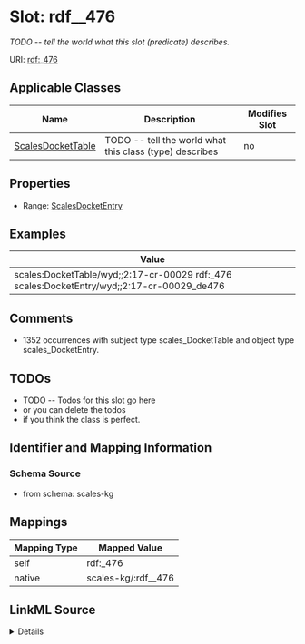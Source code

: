 

# Slot: rdf__476


_TODO -- tell the world what this slot (predicate) describes._





URI: [rdf:_476](http://www.w3.org/1999/02/22-rdf-syntax-ns#_476)



<!-- no inheritance hierarchy -->





## Applicable Classes

| Name | Description | Modifies Slot |
| --- | --- | --- |
| [ScalesDocketTable](../classes/ScalesDocketTable.md) | TODO -- tell the world what this class (type) describes |  no  |







## Properties

* Range: [ScalesDocketEntry](../classes/ScalesDocketEntry.md)






## Examples

| Value |
| --- |
| scales:DocketTable/wyd;;2:17-cr-00029 rdf:_476 scales:DocketEntry/wyd;;2:17-cr-00029_de476 |

## Comments

* 1352 occurrences with subject type scales_DocketTable and object type scales_DocketEntry.

## TODOs

* TODO -- Todos for this slot go here
* or you can delete the todos
* if you think the class is perfect.

## Identifier and Mapping Information







### Schema Source


* from schema: scales-kg




## Mappings

| Mapping Type | Mapped Value |
| ---  | ---  |
| self | rdf:_476 |
| native | scales-kg/:rdf__476 |




## LinkML Source

<details>
```yaml
name: rdf__476
description: TODO -- tell the world what this slot (predicate) describes.
todos:
- TODO -- Todos for this slot go here
- or you can delete the todos
- if you think the class is perfect.
comments:
- 1352 occurrences with subject type scales_DocketTable and object type scales_DocketEntry.
examples:
- value: scales:DocketTable/wyd;;2:17-cr-00029 rdf:_476 scales:DocketEntry/wyd;;2:17-cr-00029_de476
from_schema: scales-kg
rank: 1000
slot_uri: rdf:_476
alias: rdf__476
domain_of:
- scales_DocketTable
range: scales_DocketEntry

```
</details>